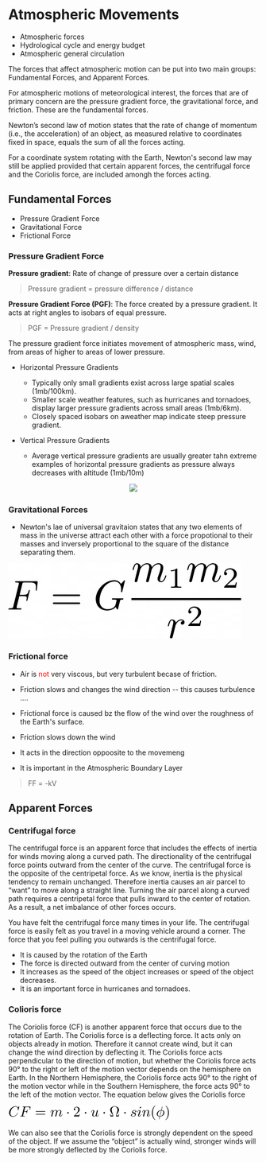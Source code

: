 # Atmospheric Movements

- Atmospheric forces
- Hydrological cycle and energy budget
- Atmospheric general circulation

The forces that affect atmospheric motion can be put into two main groups: Fundamental Forces, and Apparent Forces.

For atmospheric motions of meteorological interest, the forces that are of primary concern
are the pressure gradient force, the gravitational force, and friction. These are the
fundamental forces.

Newton’s second law of motion states that the rate of change of momentum (i.e., the
acceleration) of an object, as measured relative to coordinates fixed in space, equals the
sum of all the forces acting.

For a coordinate system rotating with the Earth, Newton's second law may still be applied provided that certain apparent forces, the centrifugal force and the Coriolis force, are included amongh the forces acting.

## Fundamental Forces
- Pressure Gradient Force
- Gravitational Force
- Frictional Force

### Pressure Gradient Force

**Pressure gradient**: Rate of change of pressure over a certain distance

> Pressure gradient = pressure difference / distance

**Pressure Gradient Force (PGF)**: The force created by a pressure gradient. It acts at right angles to isobars of equal pressure.

> PGF = Pressure gradient / density


The pressure gradient force initiates movement of atmospheric mass, wind, from areas of higher to areas of lower pressure.

- Horizontal Pressure Gradients
  - Typically only small gradients exist across large spatial scales (1mb/100km).
  - Smaller scale weather features, such as hurricanes and tornadoes, display larger pressure gradients across small areas (1mb/6km).
  - Closely spaced isobars on aweather map indicate steep pressure gradient.


- Vertical Pressure Gradients
  - Average vertical pressure gradients are usually greater tahn extreme examples of horizontal pressure gradients as pressure always decreases with altitude (1mb/10m)

<div align=center>
<img width=\textwidth src="https://apollo.nvu.vsc.edu/classes/met130/notes/chapter8/graphics/pg_schem.free.gif"/>
</div>



### Gravitational Forces

- Newton's lae of universal gravitaion states that any two elements of mass in the universe attract each other with a force propotional to their masses and inversely proportional to the square of the distance separating them.



![image](./_equations/gravitationalpull.png "Gravitational Pull")



### Frictional force
- Air is <font color="red">not</font> very viscous, but very turbulent becase of friction.
- Friction slows and changes the wind direction -- this causes turbulence .... 

- Frictional force is caused bz the flow of the wind over the roughness of the Earth's surface.
- Friction slows down the wind
- It acts in the direction oppoosite to the movemeng
- It is important in the Atmospheric Boundary Layer

> FF = -kV




## Apparent Forces
### Centrifugal force

The centrifugal force is an apparent force that includes the effects of inertia for winds moving along a curved path. The directionality of the centrifugal force points outward from the center of the curve. The centrifugal force is the opposite of the centripetal force. As we know, inertia is the physical tendency to remain unchanged. Therefore inertia causes an air parcel to “want” to move along a straight line. Turning the air parcel along a curved path requires a centripetal force that pulls inward to the center of rotation. As a result, a net imbalance of other forces occurs.

You have felt the centrifugal force many times in your life. The centrifugal force is easily felt as you travel in a moving vehicle around a corner. The force that you feel pulling you outwards is the centrifugal force.



- It is caused by the rotation of the Earth
- The force is directed outward from the center of curving motion
- It increases as the speed of the object increases or speed of the object decreases.
- It is an important force in hurricanes and tornadoes.

### Colioris force

The Coriolis force (CF) is another apparent force that occurs due to the rotation of Earth. The Coriolis force is a deflecting force. It acts only on objects already in motion. Therefore it cannot create wind, but it can change the wind direction by deflecting it. The Coriolis force acts perpendicular to the direction of motion, but whether the Coriolis force acts 90° to the right or left of the motion vector depends on the hemisphere on Earth. In the Northern Hemisphere, the Coriolis force acts 90° to the right of the motion vector while in the Southern Hemisphere, the force acts 90° to the left of the motion vector. The equation below gives the Coriolis force

![image](./_equations/coriolis.png "Coriolis Force")


We can also see that the Coriolis force is strongly dependent on the speed of the object. If we assume the “object” is actually wind, stronger winds will be more strongly deflected by the Coriolis force.